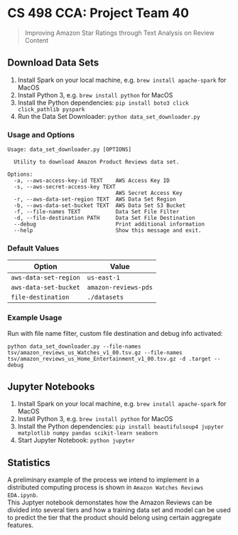 # CS 498 CCA: Project Team 40
> Improving Amazon Star Ratings through Text Analysis on Review Content

## Download Data Sets
1. Install Spark on your local machine, e.g. `brew install apache-spark` for MacOS
1. Install Python 3, e.g. `brew install python` for MacOS
1. Install the Python dependencies: `pip install boto3 click click_pathlib pyspark`
1. Run the Data Set Downloader: `python data_set_downloader.py`

### Usage and Options
```
Usage: data_set_downloader.py [OPTIONS]

  Utility to download Amazon Product Reviews data set.

Options:
  -a, --aws-access-key-id TEXT    AWS Access Key ID
  -s, --aws-secret-access-key TEXT
                                  AWS Secret Access Key
  -r, --aws-data-set-region TEXT  AWS Data Set Region
  -b, --aws-data-set-bucket TEXT  AWS Data Set S3 Bucket
  -f, --file-names TEXT           Data Set File Filter
  -d, --file-destination PATH     Data Set File Destination
  --debug                         Print additional information
  --help                          Show this message and exit.
```

### Default Values
| Option                | Value                |
|-----------------------|----------------------|
| `aws-data-set-region` | `us-east-1`          |
| `aws-data-set-bucket` | `amazon-reviews-pds` |
| `file-destination`    | `./datasets`         |

### Example Usage
Run with file name filter, custom file destination and debug info activated:
```
python data_set_downloader.py --file-names tsv/amazon_reviews_us_Watches_v1_00.tsv.gz --file-names tsv/amazon_reviews_us_Home_Entertainment_v1_00.tsv.gz -d .target --debug
```

## Jupyter Notebooks
1. Install Spark on your local machine, e.g. `brew install apache-spark` for MacOS
1. Install Python 3, e.g. `brew install python` for MacOS
1. Install the Python dependencies: `pip install beautifulsoup4 jupyter matplotlib numpy pandas scikit-learn seaborn`
1. Start Jupyter Notebook: `python jupyter`

## Statistics
A preliminary example of the process we intend to implement in a distributed computing process is shown in `Amazon Watches Reviews EDA.ipynb`.  
This Juptyer notebook demonstates how the Amazon Reviews can be divided into several tiers and how a training data set and model can be used to predict the tier that the product should belong using certain aggregate features.
